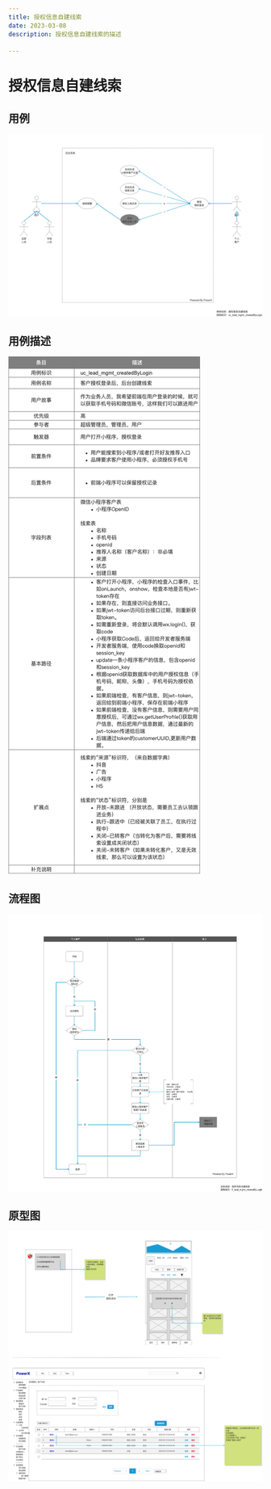 ```yaml
---
title: 授权信息自建线索
date: 2023-03-08
description: 授权信息自建线索的描述

---
```


# 授权信息自建线索

## 用例

![](../../../../images/uc_lead_mgmt_createdbylogin.png)



## 用例描述

![](../../../../images/uc_desc_lead_mgmt_createdbylogin.png)


## 流程图

![](../../../../images/fl_lead_mgmt_createdbylogin.png)

## 原型图

![](../../../../images/pt_lead_mgmt_createdbylogin.png)